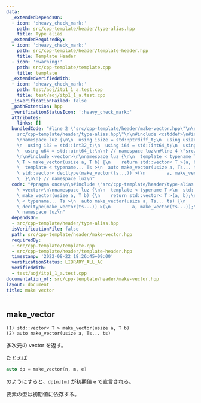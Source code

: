 ```yaml
---
data:
  _extendedDependsOn:
  - icon: ':heavy_check_mark:'
    path: src/cpp-template/header/type-alias.hpp
    title: Type alias
  _extendedRequiredBy:
  - icon: ':heavy_check_mark:'
    path: src/cpp-template/header/template-header.hpp
    title: Template Header
  - icon: ':warning:'
    path: src/cpp-template/template.cpp
    title: template
  _extendedVerifiedWith:
  - icon: ':heavy_check_mark:'
    path: test/aoj/itp1_1_a.test.cpp
    title: test/aoj/itp1_1_a.test.cpp
  _isVerificationFailed: false
  _pathExtension: hpp
  _verificationStatusIcon: ':heavy_check_mark:'
  attributes:
    links: []
  bundledCode: "#line 2 \"src/cpp-template/header/make-vector.hpp\"\n\n#line 2 \"\
    src/cpp-template/header/type-alias.hpp\"\n\n#include <cstddef>\n#include <cstdint>\n\
    \nnamespace luz {\n\n  using isize = std::ptrdiff_t;\n  using usize = std::size_t;\n\
    \n  using i32 = std::int32_t;\n  using i64 = std::int64_t;\n  using u32 = std::uint32_t;\n\
    \  using u64 = std::uint64_t;\n\n} // namespace luz\n#line 4 \"src/cpp-template/header/make-vector.hpp\"\
    \n\n#include <vector>\n\nnamespace luz {\n\n  template < typename T >\n  std::vector<\
    \ T > make_vector(usize a, T b) {\n    return std::vector< T >(a, b);\n  }\n\n\
    \  template < typename... Ts >\n  auto make_vector(usize a, Ts... ts) {\n    return\
    \ std::vector< decltype(make_vector(ts...)) >(\n        a, make_vector(ts...));\n\
    \  }\n\n} // namespace luz\n"
  code: "#pragma once\n\n#include \"src/cpp-template/header/type-alias.hpp\"\n\n#include\
    \ <vector>\n\nnamespace luz {\n\n  template < typename T >\n  std::vector< T >\
    \ make_vector(usize a, T b) {\n    return std::vector< T >(a, b);\n  }\n\n  template\
    \ < typename... Ts >\n  auto make_vector(usize a, Ts... ts) {\n    return std::vector<\
    \ decltype(make_vector(ts...)) >(\n        a, make_vector(ts...));\n  }\n\n} //\
    \ namespace luz\n"
  dependsOn:
  - src/cpp-template/header/type-alias.hpp
  isVerificationFile: false
  path: src/cpp-template/header/make-vector.hpp
  requiredBy:
  - src/cpp-template/template.cpp
  - src/cpp-template/header/template-header.hpp
  timestamp: '2022-08-22 18:26:45+09:00'
  verificationStatus: LIBRARY_ALL_AC
  verifiedWith:
  - test/aoj/itp1_1_a.test.cpp
documentation_of: src/cpp-template/header/make-vector.hpp
layout: document
title: make vector
---
```


## make_vector
```
(1) std::vector< T > make_vector(usize a, T b)
(2) auto make_vector(usize a, Ts... ts)
```

多次元の vector を返す。

たとえば
```cpp
auto dp = make_vector(n, m, e)
```
のようにすると、`dp[n][m]` が初期値 `e` で宣言される。

要素の型は初期値に依存する。
